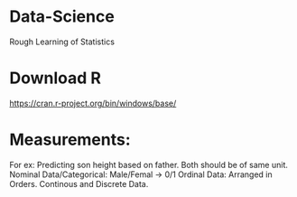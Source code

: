 # Data-Science
Rough Learning of Statistics

# Download R
https://cran.r-project.org/bin/windows/base/

# Measurements:
For ex: Predicting son height based on father. Both should be of same unit.
Nominal Data/Categorical: Male/Femal -> 0/1
Ordinal Data: Arranged in Orders.
Continous and Discrete Data.
